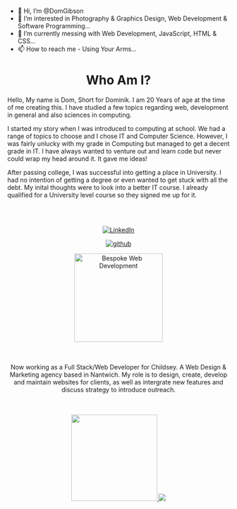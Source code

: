 - 👋 Hi, I’m @DomGibson
- 👀 I’m interested in Photography & Graphics Design, Web Development & Software Programming...
- 🌱 I’m currently messing with Web Development, JavaScript, HTML & CSS...
- 📫 How to reach me - Using Your Arms...

<h1 align="center">
    Who Am I?
</h1>

<p>
Hello, My name is Dom, Short for Dominik. I am 20 Years of age at the time of me creating this. I have studied a few topics regarding web, development in general and also sciences in computing. 

I started my story when I was introduced to computing at school. We had a range of topics to choose and I chose IT and Computer Science. However, I was fairly unlucky with my grade in Computing but managed to get a decent grade in IT. I have always wanted to venture out and learn code but never could wrap my head around it. It gave me ideas!

After passing college, I was successful into getting a place in University. I had no intention of getting a degree or even wanted to get stuck with all the debt. My inital thoughts were to look into a better IT course. I already qualified for a University level course so they signed me up for it. 
</p>

<br>
<br>

<div align="center">
    
[![LinkedIn](https://img.shields.io/badge/LinkedIn-0A66C2?style=for-the-badge&logo=LinkedIn&logoColor=white)](https://www.linkedin.com/in/dom-gibson-2945b7198/)

[![github](https://img.shields.io/badge/GitHub-000000?style=for-the-badge&logo=GitHub&logoColor=white)](https://github.com/DomGibson/DomGibson)

</div>

<div align="center">
    <a href="https://www.childsey.com/">
    <img src="https://uploads-ssl.webflow.com/61cecd3bf4dde0b7283e393d/61ced06ccea032ce2e2ee31b_Childsey%20LR.png" alt="Bespoke Web Development" title="CHILDSEY" width="200">
</a>
</div>

<br>
<br>

<p align="center">
    Now working as a Full Stack/Web Developer for Childsey. A Web Design & Marketing agency based in Nantwich. My role is to design, create, develop and maintain websites for clients, as well as intergrate new features and discuss strategy to introduce outreach.
</p>

<br>
<br>

<div align="center">
    
<a href="https://github.com/DomGibson/github-readme-stats">
  <img height="195px" src="https://github-readme-stats.vercel.app/api/top-langs/?username=DomGibson"/>
  <img src="https://github-readme-stats.vercel.app/api?username=DomGibson"/> 
</a>    
    
</div>

<!---
University was challenging but also opened a lot... I mean a lot of doors. We were learning Code, Web Design, Sciences, Logic, Cyber Security. The list can go further. But I gained a lot of knowledge and it has kept me in the industry! Unfortunately I did not proceed with the course after a while, I was granted an opportunity that I could
--->

<!---
DomGibson/DomGibson is a ✨ special ✨ repository because its `README.md` (this file) appears on your GitHub profile.
You can click the Preview link to take a look at your changes.
--->
